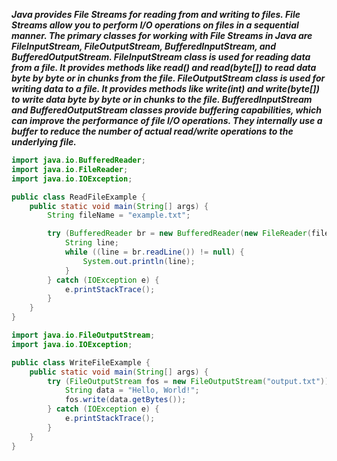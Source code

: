 **_Java provides File Streams for reading from and writing to files. File Streams allow you to perform I/O operations on files in a sequential manner. The primary classes for working with File Streams in Java are FileInputStream, FileOutputStream, BufferedInputStream, and BufferedOutputStream. FileInputStream class is used for reading data from a file. It provides methods like read() and read(byte[]) to read data byte by byte or in chunks from the file. FileOutputStream class is used for writing data to a file. It provides methods like write(int) and write(byte[]) to write data byte by byte or in chunks to the file. BufferedInputStream and BufferedOutputStream classes provide buffering capabilities, which can improve the performance of file I/O operations. They internally use a buffer to reduce the number of actual read/write operations to the underlying file._**

```java
import java.io.BufferedReader;
import java.io.FileReader;
import java.io.IOException;

public class ReadFileExample {
    public static void main(String[] args) {
        String fileName = "example.txt";

        try (BufferedReader br = new BufferedReader(new FileReader(fileName))) {
            String line;
            while ((line = br.readLine()) != null) {
                System.out.println(line);
            }
        } catch (IOException e) {
            e.printStackTrace();
        }
    }
}

```

```java
import java.io.FileOutputStream;
import java.io.IOException;

public class WriteFileExample {
    public static void main(String[] args) {
        try (FileOutputStream fos = new FileOutputStream("output.txt")) {
            String data = "Hello, World!";
            fos.write(data.getBytes());
        } catch (IOException e) {
            e.printStackTrace();
        }
    }
}
```
